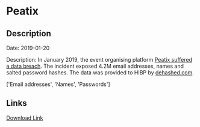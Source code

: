 # Peatix

## Description

Date: 2019-01-20

Description:
In January 2019, the event organising platform <a href="https://www.zdnet.com/article/hacker-leaks-the-user-data-of-event-management-app-peatix/" target="_blank" rel="noopener">Peatix suffered a data breach</a>. The incident exposed 4.2M email addresses, names and salted password hashes. The data was provided to HIBP by <a href="https://dehashed.com/" target="_blank" rel="noopener">dehashed.com</a>.


['Email addresses', 'Names', 'Passwords']

## Links

[Download Link](https://link-to.net/1229997/77.46756144657685/dynamic/?r=cGVhdGl4LmNvbQ==)